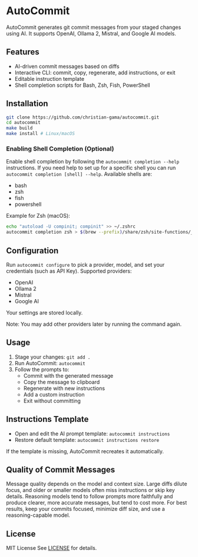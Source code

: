 # AutoCommit

AutoCommit generates git commit messages from your staged changes using AI. It supports OpenAI, Ollama 2, Mistral, and Google AI models.

## Features

- AI-driven commit messages based on diffs
- Interactive CLI: commit, copy, regenerate, add instructions, or exit
- Editable instruction template
- Shell completion scripts for Bash, Zsh, Fish, PowerShell

## Installation

```sh
git clone https://github.com/christian-gama/autocommit.git
cd autocommit
make build
make install # Linux/macOS
```

### Enabling Shell Completion (Optional)

Enable shell completion by following the `autocommit completion --help` instructions. If you need help to set up for a specific shell you can run `autocommit completion [shell] --help`. Available shells are:
- bash
- zsh
- fish
- powershell

Example for Zsh (macOS):

```sh
echo "autoload -U compinit; compinit" >> ~/.zshrc
autocommit completion zsh > $(brew --prefix)/share/zsh/site-functions/_autocommit
```

## Configuration

Run `autocommit configure` to pick a provider, model, and set your credentials (such as API Key). Supported providers:

- OpenAI
- Ollama 2
- Mistral
- Google AI

Your settings are stored locally.

Note: You may add other providers later by running the command again.

## Usage

1. Stage your changes:
   `git add .`
2. Run AutoCommit:
   `autocommit`
3. Follow the prompts to:
   - Commit with the generated message
   - Copy the message to clipboard
   - Regenerate with new instructions
   - Add a custom instruction
   - Exit without committing

## Instructions Template

- Open and edit the AI prompt template:
  `autocommit instructions`
- Restore default template:
  `autocommit instructions restore`

If the template is missing, AutoCommit recreates it automatically.

## Quality of Commit Messages

Message quality depends on the model and context size. Large diffs dilute focus, and older or smaller models often miss instructions or skip key details. Reasoning models tend to follow prompts more faithfully and produce clearer, more accurate messages, but tend to cost more. For best results, keep your commits focused, minimize diff size, and use a reasoning-capable model.

## License

MIT License
See [LICENSE](LICENSE) for details.
